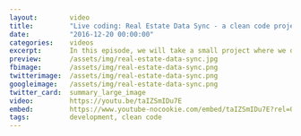 ```yaml
---
layout:        video
title:         "Live coding: Real Estate Data Sync - a clean code project"
date:          "2016-12-20 00:00:00"
categories:    videos
excerpt:       In this episode, we will take a small project where we download data from an API, put it into multiple local databases. With clean code of course.
preview:       /assets/img/real-estate-data-sync.jpg
fbimage:       /assets/img/real-estate-data-sync.png
twitterimage:  /assets/img/real-estate-data-sync.png
googleimage:   /assets/img/real-estate-data-sync.png
twitter_card:  summary_large_image
video:         https://youtu.be/taIZSmIDu7E
embed:         https://www.youtube-nocookie.com/embed/taIZSmIDu7E?rel=0
tags:          development, clean code
---
```


